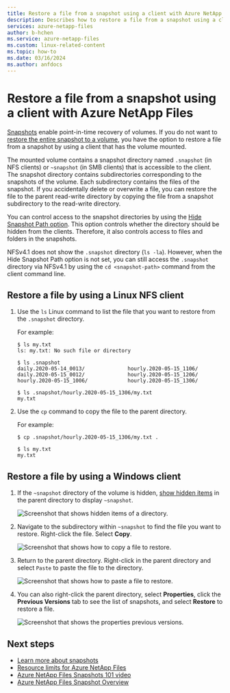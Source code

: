 ```yaml
---
title: Restore a file from a snapshot using a client with Azure NetApp Files | Microsoft Docs
description: Describes how to restore a file from a snapshot using a client with the volume mounted using Azure NetApp Files.
services: azure-netapp-files
author: b-hchen
ms.service: azure-netapp-files
ms.custom: linux-related-content
ms.topic: how-to
ms.date: 03/16/2024
ms.author: anfdocs
---
```


# Restore a file from a snapshot using a client with Azure NetApp Files

[Snapshots](snapshots-introduction.md) enable point-in-time recovery of volumes. If you do not want to [restore the entire snapshot to a volume](snapshots-restore-new-volume.md), you have the option to restore a file from a snapshot by using a client that has the volume mounted.  

The mounted volume contains a snapshot directory named  `.snapshot` (in NFS clients) or `~snapshot` (in SMB clients) that is accessible to the client. The snapshot directory contains subdirectories corresponding to the snapshots of the volume. Each subdirectory contains the files of the snapshot. If you accidentally delete or overwrite a file, you can restore the file to the parent read-write directory by copying the file from a snapshot subdirectory to the read-write directory. 

You can control access to the snapshot directories by using the [Hide Snapshot Path option](snapshots-edit-hide-path.md). This option controls whether the directory should be hidden from the clients. Therefore, it also controls access to files and folders in the snapshots.  

NFSv4.1 does not show the `.snapshot` directory (`ls -la`). However, when the Hide Snapshot Path option is not set, you can still access the `.snapshot` directory via NFSv4.1 by using the `cd <snapshot-path>` command from the client command line. 

## Restore a file by using a Linux NFS client 

1. Use the `ls` Linux command to list the file that you want to restore from the `.snapshot` directory. 

    For example:

    `$ ls my.txt`   
    `ls: my.txt: No such file or directory`   

    `$ ls .snapshot`   
    `daily.2020-05-14_0013/              hourly.2020-05-15_1106/`   
    `daily.2020-05-15_0012/              hourly.2020-05-15_1206/`   
    `hourly.2020-05-15_1006/             hourly.2020-05-15_1306/`   

    `$ ls .snapshot/hourly.2020-05-15_1306/my.txt`   
    `my.txt`

2. Use the `cp` command to copy the file to the parent directory.  

    For example: 

    `$ cp .snapshot/hourly.2020-05-15_1306/my.txt .`   

    `$ ls my.txt`   
    `my.txt`   

## Restore a file by using a Windows client 

1. If the `~snapshot` directory of the volume is hidden, [show hidden items](https://support.microsoft.com/help/4028316/windows-view-hidden-files-and-folders-in-windows-10) in the parent directory to display `~snapshot`.

    ![Screenshot that shows hidden items of a directory.](./media/snapshots-restore-file-client/snapshot-show-hidden.png) 

2. Navigate to the subdirectory within `~snapshot` to find the file you want to restore.  Right-click the file. Select **Copy**.  

    ![Screenshot that shows how to copy a file to restore.](./media/snapshots-restore-file-client/snapshot-copy-file-restore.png) 

3. Return to the parent directory. Right-click in the parent directory and select `Paste` to paste the file to the directory.

    ![Screenshot that shows how to paste a file to restore.](./media/snapshots-restore-file-client/snapshot-paste-file-restore.png) 

4. You can also right-click the parent directory, select **Properties**, click the **Previous Versions** tab to see the list of snapshots, and select **Restore** to restore a file.  

    ![Screenshot that shows the properties previous versions.](./media/snapshots-restore-file-client/snapshot-properties-previous-version.png) 

## Next steps

* [Learn more about snapshots](snapshots-introduction.md) 
* [Resource limits for Azure NetApp Files](azure-netapp-files-resource-limits.md)
* [Azure NetApp Files Snapshots 101 video](https://www.youtube.com/watch?v=uxbTXhtXCkw)
* [Azure NetApp Files Snapshot Overview](https://anfcommunity.com/2021/01/31/azure-netapp-files-snapshot-overview/)
